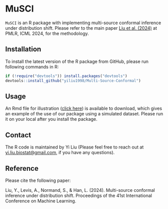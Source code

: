 # MuSCI
`MuSCI` is an R package with implementing multi-source conformal inference under distribution shift. Please refer to the main paper [Liu et al. (2024)](https://proceedings.mlr.press/v235/liu24ag.html) at PMLR, ICML 2024, for the methodology. 

## Installation
To install the latest version of the R package from GitHub, please run following commands in R:

```r
if (!require("devtools")) install.packages("devtools")
devtools::install_github("yiliu1998/Multi-Source-Conformal")
```

## Usage
An Rmd file for illustration ([click here](https://github.com/yiliu1998/Multi-Source-Conformal/tree/main/vignettes)) is available to download, which gives an example of the use of our package using a simulated dataset. Please run it on your local after you install the package. 

## Contact 
The R code is maintained by Yi Liu (Please feel free to reach out at yi.liu.biostat@gmail.com, if you have any questions). 

## Reference
Please cite the following paper:

Liu, Y., Levis, A., Normand, S., & Han, L. (2024). Multi-source conformal inference under distribution shift. Proceedings of the 41st International Conference on Machine Learning. 

